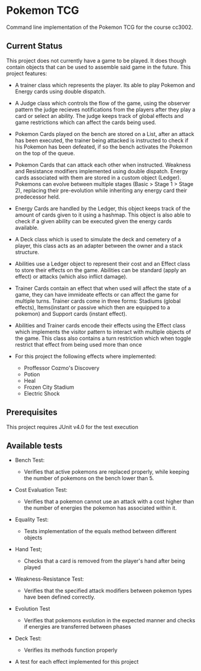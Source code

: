 # Pokemon TCG

Command line implementation of the Pokemon TCG for the course cc3002.


## Current Status
This project does not currently have a game to be played. It does though contain objects that can be used to assemble said game in the future.
This project features:

* A trainer class which represents the player. Its able to play Pokemon and Energy cards using double dispatch. 

* A Judge class which controls the flow of the game, using the observer pattern the judge recieves notifications from the players after they play a card or select an ability. The judge keeps track of global effects and game restrictions which can affect the cards being used.

* Pokemon Cards played on the bench are stored on a List, after an attack has been executed, the trainer being attacked is instructed to check if his Pokemon has been defeated, if so the bench activates the Pokemon on the top of the queue. 

* Pokemon Cards that can attack each other when instructed. Weakness and Resistance modifiers implemented using double dispatch. Energy cards associated with them are stored in a custom object (Ledger). Pokemons can evolve between multiple stages (Basic > Stage 1 > Stage 2), replacing their pre-evolution while inheriting any energy card their predecessor held.

* Energy Cards are handled by the Ledger, this object keeps track of the amount of cards given to it using a hashmap. This object is also able to check if a given ability can be executed given the energy cards available.

* A Deck class which is used to simulate the deck and cemetery of a player, this class acts as an adapter between the owner and a stack structure.

* Abilities use a Ledger object to represent their cost and an Effect class to store their effects on the game. Abilities can be standard (apply an effect) or attacks (which also inflict damage).

* Trainer Cards contain an effect that when used will affect the state of a game, they can have immideate effects or can affect the game for multiple turns. Trainer cards come in three forms: Stadiums (global effects), Items(instant or passive which then are equipped to a pokemon) and Support cards (instant effect).

* Abilities and Trainer cards encode their effects using the Effect class which implements the visitor pattern to interact with multiple objects of the game. This class also contains a turn restriction which when toggle restrict that effect from being used more than once

* For this project the following effects where implemented:
   * Proffessor Cozmo's Discovery
   * Potion
   * Heal
   * Frozen City Stadium
   * Electric Shock

## Prerequisites
This project requires JUnit v4.0 for the test execution

## Available tests
* Bench Test:
   * Verifies that active pokemons are replaced properly, while keeping the number of pokemons on the bench lower than 5.

* Cost Evaluation Test:
   * Verifies that a pokemon cannot use an attack with a cost higher than the number of energies the pokemon has associated within it.

* Equality Test:
   * Tests implementation of  the equals  method between different objects

* Hand Test;
   * Checks that a card is removed from the player's hand after being played

* Weakness-Resistance Test:
   * Verifies that the specified attack modifiers between pokemon types have been defined correctly.

* Evolution Test
   * Verifies that pokemons evolution in the expected manner and checks if energies are transferred between phases

* Deck Test:
	* Verifies its methods function properly
	
* A test for each effect implemented for this project